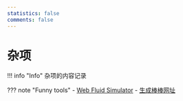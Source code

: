 ```yaml
---
statistics: false
comments: false
---
```


# 杂项

!!! info "Info"
    杂项的内容记录

??? note "Funny tools"
    - [Web Fluid Simulator](https://aestuans.github.io/blob/)
    - [生成棒棒网址](https://llili.li/)
